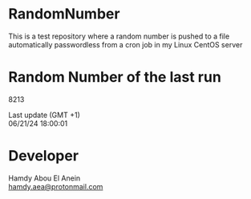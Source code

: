 # RandomNumber    
This is a test repository where a random number is pushed to a file automatically passwordless from a cron job in my Linux CentOS server    
# Random Number of the last run   
8213
      
Last update (GMT +1)    
06/21/24 18:00:01
# Developer    
Hamdy Abou El Anein   
hamdy.aea@protonmail.com
